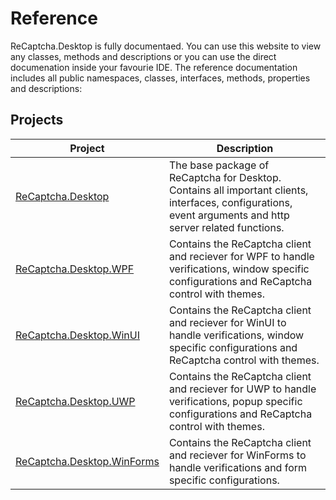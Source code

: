 # Reference
ReCaptcha.Desktop is fully documentaed. You can use this website to view any classes, methods and descriptions or you can use the direct documenation inside your favourie IDE.
The reference documentation includes all public namespaces, classes, interfaces, methods, properties and descriptions:

## Projects

| Project                                                             | Description                                                                                                                                               |
|---------------------------------------------------------------------|-----------------------------------------------------------------------------------------------------------------------------------------------------------|
| [ReCaptcha.Desktop](/ReCaptcha.Desktop/reference/recaptcha.desktop)                   | The base package of ReCaptcha for Desktop. Contains all important clients, interfaces, configurations, event arguments and http server related functions. |
| [ReCaptcha.Desktop.WPF](/ReCaptcha.Desktop/reference/recaptcha.desktop.wpf)           | Contains the ReCaptcha client and reciever for WPF to handle verifications, window specific configurations and ReCaptcha control with themes.             |
| [ReCaptcha.Desktop.WinUI](/ReCaptcha.Desktop/reference/recaptcha.desktop.winui)       | Contains the ReCaptcha client and reciever for WinUI to handle verifications, window specific configurations and ReCaptcha control with themes.           |
| [ReCaptcha.Desktop.UWP](/ReCaptcha.Desktop/reference/recaptcha.desktop.uwp)           | Contains the ReCaptcha client and reciever for UWP to handle verifications, popup specific configurations and ReCaptcha control with themes.              |
| [ReCaptcha.Desktop.WinForms](/ReCaptcha.Desktop/reference/recaptcha.desktop.winforms) | Contains the ReCaptcha client and reciever for WinForms to handle verifications and form specific configurations.                                         |